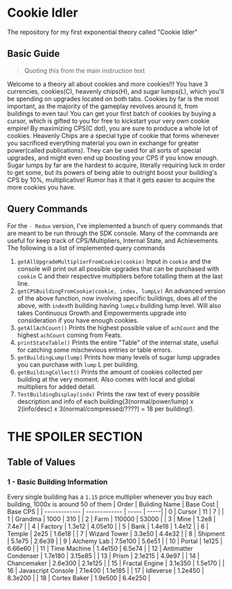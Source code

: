 # Cookie Idler
The repository for my first exponential theory called "Cookie Idler"
## Basic Guide
> Quoting this from the main instruction text

Welcome to a theory all about cookies and more cookies!!!
You have 3 currencies, cookies(C), heavenly chips(H), and sugar lumps(L), which you'll be spending on upgrades located on both tabs.
Cookies by far is the most important, as the majority of the gameplay revolves around it, from buildings to even tau! You can get your first batch of cookies by buying a cursor, which is gifted to you for free to kickstart your very own cookie empire! By maximizing CPS(C dot), you are sure to produce a whole lot of cookies.
Heavenly Chips are a special type of cookie that forms whenever you sacrificed everything material you own in exchange for greater power(called publications). They can be used for all sorts of special upgrades, and might even end up boosting your CPS if you know enough.
Sugar lumps by far are the hardest to acquire, literally requiring luck in order to get some, but its powers of being able to outright boost your building's CPS by 10%, multiplicative! Rumor has it that it gets easier to acquire the more cookies you have.

## Query Commands
For the `- Redux` version, I've implemented a bunch of query commands that are meant to be run through the SDK console. Many of the commands are useful for keep track of CPS/Multipliers, Internal State, and Achievements. The following is a list of implemented query commands
1. `getAllUpgradeMultiplierFromCookie(cookie)`
Input in `cookie` and the console will print out all possible upgrades that can be purchased with `cookie` C and their respective multipliers before totalling them at the last line.
2. `getCPSBuildingFromCookie(cookie, index, lumpLv)`
An advanced version of the above function, now involving specific buildings, does all of the above, with `index`th building having `lumpLv` building lump level. Will also takes Continuous Growth and Empowerments upgrade into consideration if you have enough cookies.
3. `getAllAchCount()`
Prints the highest possible value of `achCount` and the highest `achCount` coming from Feats. 
4. `printStateTable()`
Prints the entire "Table" of the internal state, useful for catching some mischevious entries or table errors.
5. `getBuildingLump(lump)`
Prints how many levels of sugar lump upgrades you can purchase with `lump` L per building.
6. `getBuildingCollect()`
Prints the amount of cookies collected per building at the very moment. Also comes with local and global multipliers for added detail.
7. `TestBuildingDisplay(indx)`
Prints the raw text of every possible description and info of each building(3(normal/power/lump) x 2(info/desc) x 3(normal/compressed/????) = 18 per building!).

# THE SPOILER SECTION
## Table of Values
### 1 - Basic Building Information
Every single building has a `1.15` price multiplier whenever you buy each building, 1000x is around 50 of them
| Order  | Buliding Name | Base Cost | Base CPS |
| ------------- | ------------- | ----- | -----|
| 0 | Cursor | 11 | 7 |
| 1 | Grandma | 1000 | 310 |
| 2 | Farm | 110000 | 53000 |
| 3 | Mine | 1.2e8 | 7.4e7 |
| 4 | Factory | 1.3e12 | 4.05e10 |
| 5 | Bank | 1.4e18 | 1.4e12 |
| 6 | Temple | 2e25 | 1.6e18 |
| 7 | Wizard Tower | 3.3e50 | 4.4e32 |
| 8 | Shipment | 5.1e75 | 2.6e39 |
| 9 | Alchemy Lab | 7.5e100 | 5.6e51 |
| 10 | Portal | 1e125 | 6.66e60 |
| 11 | Time Machine | 1.4e150 | 6.5e74 |
| 12 | Antimatter Condenser | 1.7e180 | 3.15e85 |
| 13 | Prism | 2.1e215 | 4.9e97 |
| 14 | Chancemaker | 2.6e300 | 2.1e125 |
| 15 | Fractal Engine | 3.1e350 | 1.5e170 |
| 16 | Javascript Console | 7.1e400 | 1.1e185 |
| 17 | Idleverse | 1.2e450 | 8.3e200 |
| 18 | Cortex Baker | 1.9e500 | 6.4e250 |
